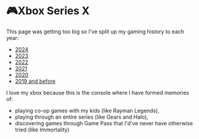 # 🎮Xbox Series X

This page was getting too big so I've split up my gaming history to each year:

- [2024](2024.md)
- [2023](2023.md)
- [2022](2022.md)
- [2021](2021.md)
- [2020](2020.md)
- [2019 and before](2019-and-before.md)

I love my xbox because this is the console where I have formed memories of:

- playing co-op games with my kids (like Rayman Legends),
- playing through an entire series (like Gears and Halo),
- discovering games through Game Pass that I'd've never have otherwise
  tried (like Immortality)

